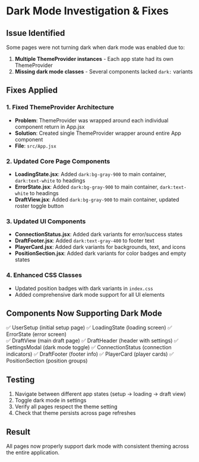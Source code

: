 # Dark Mode Investigation & Fixes

## Issue Identified
Some pages were not turning dark when dark mode was enabled due to:
1. **Multiple ThemeProvider instances** - Each app state had its own ThemeProvider
2. **Missing dark mode classes** - Several components lacked `dark:` variants

## Fixes Applied

### 1. Fixed ThemeProvider Architecture
- **Problem**: ThemeProvider was wrapped around each individual component return in App.jsx
- **Solution**: Created single ThemeProvider wrapper around entire App component
- **File**: `src/App.jsx`

### 2. Updated Core Page Components
- **LoadingState.jsx**: Added `dark:bg-gray-900` to main container, `dark:text-white` to headings
- **ErrorState.jsx**: Added `dark:bg-gray-900` to main container, `dark:text-white` to headings  
- **DraftView.jsx**: Added `dark:bg-gray-900` to main container, updated roster toggle button

### 3. Updated UI Components
- **ConnectionStatus.jsx**: Added dark variants for error/success states
- **DraftFooter.jsx**: Added `dark:text-gray-400` to footer text
- **PlayerCard.jsx**: Added dark variants for backgrounds, text, and icons
- **PositionSection.jsx**: Added dark variants for color badges and empty states

### 4. Enhanced CSS Classes
- Updated position badges with dark variants in `index.css`
- Added comprehensive dark mode support for all UI elements

## Components Now Supporting Dark Mode
✅ UserSetup (initial setup page)
✅ LoadingState (loading screen)
✅ ErrorState (error screen)  
✅ DraftView (main draft page)
✅ DraftHeader (header with settings)
✅ SettingsModal (dark mode toggle)
✅ ConnectionStatus (connection indicators)
✅ DraftFooter (footer info)
✅ PlayerCard (player cards)
✅ PositionSection (position groups)

## Testing
1. Navigate between different app states (setup → loading → draft view)
2. Toggle dark mode in settings
3. Verify all pages respect the theme setting
4. Check that theme persists across page refreshes

## Result
All pages now properly support dark mode with consistent theming across the entire application.
